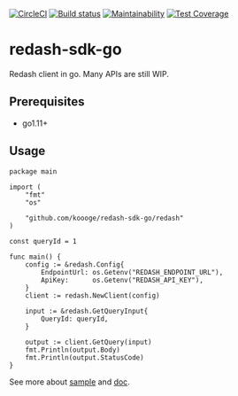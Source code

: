 [![CircleCI](https://circleci.com/gh/koooge/redash-sdk-go/tree/master.svg?style=svg)](https://circleci.com/gh/koooge/redash-sdk-go/tree/master)
[![Build status](https://ci.appveyor.com/api/projects/status/hv0ofxbhjf5flstm/branch/master?svg=true)](https://ci.appveyor.com/project/koooge/redash-sdk-go/branch/master)
[![Maintainability](https://api.codeclimate.com/v1/badges/87203e61bd46d720e1d1/maintainability)](https://codeclimate.com/github/koooge/redash-sdk-go/maintainability)
[![Test Coverage](https://api.codeclimate.com/v1/badges/87203e61bd46d720e1d1/test_coverage)](https://codeclimate.com/github/koooge/redash-sdk-go/test_coverage)

# redash-sdk-go
Redash client in go. Many APIs are still WIP.

## Prerequisites
- go1.11+

## Usage
```
package main

import (
	"fmt"
	"os"

	"github.com/koooge/redash-sdk-go/redash"
)

const queryId = 1

func main() {
	config := &redash.Config{
		EndpointUrl: os.Getenv("REDASH_ENDPOINT_URL"),
		ApiKey:      os.Getenv("REDASH_API_KEY"),
	}
	client := redash.NewClient(config)

	input := &redash.GetQueryInput{
		QueryId: queryId,
	}

	output := client.GetQuery(input)
	fmt.Println(output.Body)
	fmt.Println(output.StatusCode)
}
```

See more about [sample](https://github.com/koooge/redash-sdk-go/tree/master/sample) and [doc](https://github.com/koooge/redash-sdk-go/tree/master/doc).
